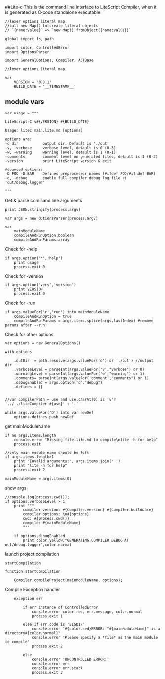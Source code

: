 ##Lite-c
This is the command line interface to LiteScript Compiler,
when it is generated as C-code standalone executable 

    //lexer options literal map 
    //call new Map() to create literal objects 
    // `{name:value}` => `new Map().fromObject({name:value})` 

    global import fs, path

    import color, ControlledError
    import OptionsParser  

    import GeneralOptions, Compiler, ASTBase

    //lexer options literal map

    var 
        VERSION = '0.8.1'
        BUILD_DATE = '__TIMESTAMP__'

## module vars

    var usage = """
    
    LiteScript-C v#{VERSION} #{BUILD_DATE}
    
    Usage: litec main.lite.md [options]
    
    options are:
    -o dir           output dir. Default is './out'
    -v, -verbose     verbose level, default is 0 (0-3)
    -w, -warning     warning level, default is 1 (0-1)
    -comments        comment level on generated files, default is 1 (0-2)
    -version         print LiteScript version & exit

    Advanced options:
    -D FOO -D BAR    Defines preprocessor names (#ifdef FOO/#ifndef BAR)
    -d, -debug       enable full compiler debug log file at 'out/debug.logger'
    
    """

Get & parse command line arguments

    print JSON.stringify(process.argv)

    var args = new OptionsParser(process.argv)

    var 
        mainModuleName
        compileAndRunOption:boolean
        compileAndRunParams:array

Check for -help

    if args.option('h','help') 
        print usage
        process.exit 0

Check for -version

    if args.option('vers','version') 
        print VERSION
        process.exit 0

Check for -run

    if args.valueFor('r','run') into mainModuleName
        compileAndRunOption = true
        compileAndRunParams = args.items.splice(args.lastIndex) #remove params after --run


Check for other options

    var options = new GeneralOptions()

    with options

        .outDir  = path.resolve(args.valueFor('o') or './out') //output dir
        .verboseLevel = parseInt(args.valueFor('v',"verbose") or 0) 
        .warningLevel = parseInt(args.valueFor('w',"warning") or 1)
        .comments= parseInt(args.valueFor('comment',"comments") or 1) 
        .debugEnabled = args.option('d',"debug") 
        .defines = []


    //var compilerPath = use and use.charAt(0) is 'v'? '../../liteCompiler-#{use}' : '.'

    while args.valueFor('D') into var newDef
        options.defines.push newDef

get mainModuleName

    if no args.items.length
        console.error "Missing file.lite.md to compile\nlite -h for help"
        process.exit 

    //only main module name should be left
    if args.items.length>1
        print "Invalid arguments:", args.items.join(' ')
        print "lite -h for help"
        process.exit 2
        
    mainModuleName = args.items[0]

show args

    //console.log(process.cwd());
    if options.verboseLevel > 1
        print """
            compiler version: #{Compiler.version} #{Compiler.buildDate}
            compiler options: \n#{options}
            cwd: #{process.cwd()}
            compile: #{mainModuleName}
            """

        if options.debugEnabled 
            print color.yellow,"GENERATING COMPILER DEBUG AT out/debug.logger",color.normal

launch project compilation

    startCompilation

    function startCompilation

        Compiler.compileProject(mainModuleName, options);

Compile Exception handler

        exception err

            if err instance of ControlledError
                console.error color.red, err.message, color.normal
                process.exit 1
            
            else if err.code is 'EISDIR'
                console.error '#{color.red}ERROR: "#{mainModuleName}" is a directory#{color.normal}'
                console.error 'Please specify a *file* as the main module to compile'
                process.exit 2
            
            else 
                console.error 'UNCONTROLLED ERROR:'
                console.error err
                console.error err.stack
                process.exit 3
        
